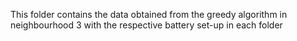 This folder contains the data obtained from the greedy algorithm in neighbourhood 3 with the respective battery set-up in each folder
